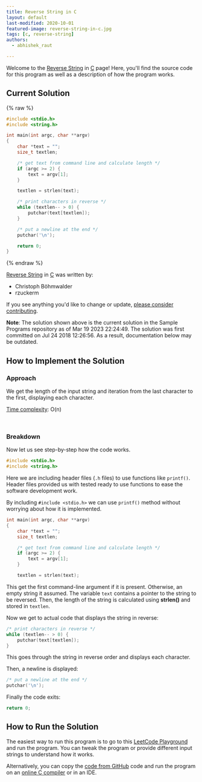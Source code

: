 ```yaml
---
title: Reverse String in C
layout: default
last-modified: 2020-10-01
featured-image: reverse-string-in-c.jpg
tags: [c, reverse-string]
authors:
  - abhishek_raut

---
```


Welcome to the [Reverse String](https://sampleprograms.io/projects/reverse-string) in [C](https://sampleprograms.io/languages/c) page! Here, you'll find the source code for this program as well as a description of how the program works.

## Current Solution

{% raw %}

```c
#include <stdio.h>
#include <string.h>

int main(int argc, char **argv)
{
    char *text = "";
    size_t textlen;

    /* get text from command line and calculate length */
    if (argc >= 2) {
        text = argv[1];
    }

    textlen = strlen(text);

    /* print characters in reverse */
    while (textlen-- > 0) {
        putchar(text[textlen]);
    }

    /* put a newline at the end */
    putchar('\n');

    return 0;
}
```

{% endraw %}

[Reverse String](https://sampleprograms.io/projects/reverse-string) in [C](https://sampleprograms.io/languages/c) was written by:

- Christoph Böhmwalder
- rzuckerm

If you see anything you'd like to change or update, [please consider contributing](https://github.com/TheRenegadeCoder/sample-programs).

**Note**: The solution shown above is the current solution in the Sample Programs repository as of Mar 19 2023 22:24:49. The solution was first committed on Jul 24 2018 12:26:56. As a result, documentation below may be outdated.

## How to Implement the Solution

### Approach

We get the length of the input string and iteration from the last character to the first, displaying each character.

[Time complexity][1]: O(n)

<br/>

### Breakdown

Now let us see step-by-step how the code works.

```c
#include <stdio.h> 
#include <string.h> 
```

Here we are including header files (`.h` files) to use functions like `printf()`. Header files provided us with tested ready to use functions to ease the software development work. 

By including `#include <stdio.h>` we can use `printf()` method without worrying about how it is implemented.

```c
int main(int argc, char **argv)
{
    char *text = "";
    size_t textlen;

    /* get text from command line and calculate length */
    if (argc >= 2) {
        text = argv[1];
    }

    textlen = strlen(text);
```

This get the first command-line argument if it is present. Otherwise, an empty string it assumed. The variable `text` contains
a pointer to the string to be reversed. Then, the length of the string is calculated using **strlen()** and stored in `textlen`.

Now we get to actual code that displays the string in reverse:

```c
/* print characters in reverse */
while (textlen-- > 0) {
    putchar(text[textlen]);
}
```

This goes through the string in reverse order and displays each character.

Then, a newline is displayed:

```c
/* put a newline at the end */
putchar('\n');
```

Finally the code exits:

```c
return 0;
```

[1]: https://en.wikipedia.org/wiki/Time_complexity


## How to Run the Solution

The easiest way to run this program is to go to this [LeetCode Playground][2] and run the program. You can tweak the program or provide different input strings to understand how it works.

Alternatively, you can copy the [code from GitHub][3] code and run the program on an [online C compiler][4] or in an IDE.

[2]: https://leetcode.com/
[3]: https://github.com/TheRenegadeCoder/sample-programs/blob/main/archive/c/c/reverse-string.c
[4]: https://www.onlinegdb.com/online_c_compiler
